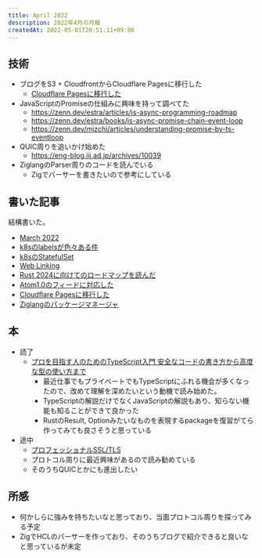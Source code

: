 ```yaml
---
title: April 2022
description: 2022年4月の月報
createdAt: 2022-05-01T20:51:11+09:00
---
```


## 技術

- ブログをS3 + CloudfrontからCloudflare Pagesに移行した
  - [Cloudflare Pagesに移行した](/entries/2022-04-11/migrate-to-cloudflare-pages/)
- JavaScriptのPromiseの仕組みに興味を持って調べてた
  - <https://zenn.dev/estra/articles/js-async-programming-roadmap>
  - <https://zenn.dev/estra/books/js-async-promise-chain-event-loop>
  - <https://zenn.dev/mizchi/articles/understanding-promise-by-ts-eventloop>
- QUIC周りを追いかけ始めた
  - <https://eng-blog.iij.ad.jp/archives/10039>
- ZiglangのParser周りのコードを読んでいる
  - Zigでパーサーを書きたいので参考にしている

## 書いた記事

結構書いた。

- [March 2022](/entries/2022-04-03/monthly-report/)
- [k8sのlabelsが色々ある件](/entries/2022-04-08/k8s-labels/)
- [k8sのStatefulSet](/entries/2022-04-08/k8s-statefulset/)
- [Web Linking](/entries/2022-04-08/web-linking/)
- [Rust 2024に向けてのロードマップを読んだ](/entries/2022-04-09/rust-2024-roadmap/)
- [Atom1.0のフィードに対応した](/entries/2022-04-11/atom-feed/)
- [Cloudflare Pagesに移行した](/entries/2022-04-11/migrate-to-cloudflare-pages/)
- [Ziglangのパッケージマネージャ](/entries/2022-04-17/zig-package-manager/)

## 本

- 読了
  - [プロを目指す人のためのTypeScript入門 安全なコードの書き方から高度な型の使い方まで](https://gihyo.jp/book/2022/978-4-297-12747-3)
    - 最近仕事でもプライベートでもTypeScriptにふれる機会が多くなったので、改めて理解を深めたいという動機で読み始めた。
    - TypeScriptの解説だけでなくJavaScriptの解説もあり、知らない機能も知ることができて良かった
    - RustのResult, Optionみたいなものを表現するpackageを復習がてら作ってみても良さそうと思っている
- 途中
  - [プロフェッショナルSSL/TLS](https://www.lambdanote.com/products/tls)
  - プロトコル周りに最近興味があるので読み勧めている
  - そのうちQUICとかにも進出したい

## 所感

- 何かしらに強みを持ちたいなと思っており、当面プロトコル周りを探ってみる予定
- ZigでHCLのパーサーを作っており、そのうちブログで紹介できると良いなと思っているが未定
